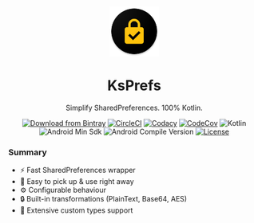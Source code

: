 <p align="center"><a href="https://github.com/cioccarellia/ksprefs" target="_blank"><img width="100" src="extras/ksprefs.png"></a></p>
<h1 align="center">KsPrefs</h1>
<p align="center">Simplify SharedPreferences. 100% Kotlin.</p>
<p align="center">
  <a tagret="_blank" href="https://bintray.com/cioccarellia/kurl/kurl/_latestVersion"><img src="https://api.bintray.com/packages/cioccarellia/maven/ksprefs/images/download.svg" alt="Download from Bintray"></a>
  <a tagret="_blank" href="https://app.circleci.com/pipelines/github/cioccarellia/ksprefs"><img src="https://circleci.com/gh/cioccarellia/ksprefs.svg?style=svg" alt="CircleCI"></a>
  <a tagret="_blank" href="https://app.codacy.com/manual/cioccarellia/ksprefs"><img src="https://api.codacy.com/project/badge/Grade/e5d15b52c1884f1792667d9364352c67" alt="Codacy"></a>
  <a tagret="_blank" href="https://codecov.io/gh/cioccarellia/ksprefs"><img src="https://codecov.io/gh/cioccarellia/ksprefs/branch/master/graph/badge.svg" alt="CodeCov"></a>
  <a><img src="https://img.shields.io/badge/kotlin-1.3.72-orange.svg" alt="Kotlin"></a>
  <a><img src="https://img.shields.io/badge/android-15-00e676.svg" alt="Android Min Sdk"></a>
  <a><img src="https://img.shields.io/badge/compile-29-00e676.svg" alt="Android Compile Version"></a>
  <a href="https://github.com/cioccarellia/ksprefs/blob/master/LICENSE"><img src="https://img.shields.io/badge/license-Apache%202.0-blue.svg" alt="License"></a>
</p>


### Summary
- :zap: Fast SharedPreferences wrapper
- :rocket: Easy to pick up & use right away
- :gear: Configurable behaviour
- :lock: Built-in transformations (PlainText, Base64, AES)
- :symbols: Extensive custom types support

